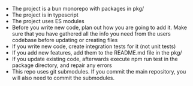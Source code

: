 - The project is a bun monorepo with packages in pkg/
- The project is in typescript
- The project uses ES modules
- Before you write new code, plan out how you are going to add it. Make sure that you have gathered all the info you
  need from the users codebase before updating or creating files
- If you write new code, create integration tests for it (not unit tests)
- If you add new features, add them to the README.md file in the pkg/
- If you update existing code, afterwards execute npm run test in the package directory, and repair any errors
- This repo uses git submodules. If you commit the main repository, you will also need to commit the submodules.
